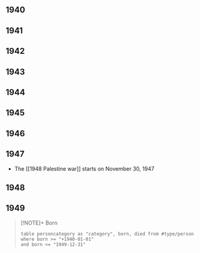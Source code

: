 ## 1940
## 1941
## 1942
## 1943
## 1944
## 1945
## 1946

## 1947
- The [[1948 Palestine war]] starts on November 30, 1947
## 1948

## 1949


> [!NOTE]+ Born
> ```dataview
> table personcategory as "category", born, died from #type/person
> where born >= "+1940-01-01"
> and born <= "1949-12-31"
> ```
